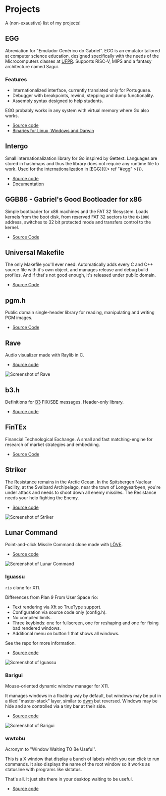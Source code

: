 <!-- en :: Projects :: 2024-05-07 02:15:00 -->

# Projects

A (non-exaustive) list of my projects!

## EGG

Abreviation for "Emulador Genérico do Gabriel". EGG is an emulator tailored at
computer science education, designed specifically with the needs of the
Microcomputers classes at [UFPR](https://web.inf.ufpr.br/dinf/). Supports
RISC-V, MIPS and a fantasy architecture named Sagui.

### Features
- Internationalized interface, currently translated only for Portuguese.
- Debugger with breakpoints, rewind, stepping and dump functionality.
- Assembly syntax designed to help students.

EGG probably works in any system with virtual memory where Go also works.

- [Source code](https://github.com/gboncoffee/egg)
- [Binaries for Linux, Windows and Darwin](https://github.com/gboncoffee/egg/releases)

## Intergo

Small internationalization library for Go inspired by Gettext. Languages are
stored in hashmaps and thus the library does not require any runtime file to
work. Used for the internationalization in [EGG]({{< ref "#egg" >}}).

- [Source code](https://github.com/gboncoffee/intergo)
- [Documentation](https://pkg.go.dev/github.com/gboncoffee/intergo)

## GGB86 - Gabriel's Good Bootloader for x86

Simple bootloader for x86 machines and the FAT 32 filesystem. Loads kernels from
the boot disk, from reserved FAT 32 sectors to the `0x1000` address, switches to
32 bit protected mode and transfers control to the kernel.

- [Source Code](https://github.com/gboncoffee/ggb86)

## Universal Makefile

The only Makefile you'll ever need. Automatically adds every C and C++ source
file with it's own object, and manages release and debug build profiles. And if
that's not good enough, it's released under public domain.

- [Source Code](https://github.com/gboncoffee/c-infrastructure)

## pgm.h

Public domain single-header library for reading, manipulating and writing PGM
images.

- [Source Code](https://github.com/gboncoffee/pgm.h)

## Rave

Audio visualizer made with Raylib in C.

- [Source code](https://github.com/gboncoffee/rave)

![Screenshot of Rave](/static/rave.png)

## b3.h

Definitions for [B3](https://www.b3.com.br/en_us/) FIX/SBE messages. Header-only
library.

- [Source code](https://github.com/gboncoffee/b3.h)

## FinTEx

Financial Technological Exchange. A small and fast matching-engine for research
of market strategies and embedding.

- [Source Code](https://github.com/gboncoffee/fintex)

## Striker

The Resistance remains in the Arctic Ocean. In the Spitsbergen Nuclear Facility,
at the Svalbard Archipelago, near the town of Longyearbyen, you're under attack
and needs to shoot down all enemy missiles. The Resistance needs your help
fighting the Enemy.

- [Source code](https://github.com/gboncoffee/striker)

![Screenshot of Striker](/static/striker.png)

## Lunar Command

Point-and-click Missile Command clone made with [LÖVE](https://love2d.org/).

- [Source code](https://github.com/gboncoffee/lunar-command?tab=readme-ov-file)

![Screenshot of Lunar Command](/static/lunar.png)

### Iguassu

`rio` clone for X11.

Differences from Plan 9 From User Space rio:

- Text rendering via Xft so TrueType support.
- Configuration via source code only (config.h).
- No compiled limits.
- Three keybinds: one for fullscreen, one for reshaping and one for fixing bad
  rendered windows.
- Additional menu on button 1 that shows all windows.

See the repo for more information.

- [Source code](https://github.com/gboncoffee/iguassu)

![Screenshot of Iguassu](/static/iguassu.png)

### Barigui

Mouse-oriented dynamic window manager for X11.

It manages windows in a floating way by default, but windows may be put in a
tiled "master-stack" layer, similar to [dwm](https://dwm.suckless.org/) but
reversed. Windows may be hide and are controlled via a tiny bar at their side.

- [Source code](https://github.com/gboncoffee/barigui)

![Screenshot of Barigui](/static/barigui.png)

### wwtobu

Acronym to "Window Waiting TO Be Useful".

This is a X window that display a bunch of labels which you can click to run
commands. It also displays the name of the root window so it works as statusline
with programs like slstatus.

That's all. It just sits there in your desktop waiting to be useful.

- [Source code](https://github.com/gboncoffee/wwtobu)
